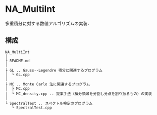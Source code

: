 # NA_MultiInt
多重積分に対する数値アルゴリズムの実装．

## 構成
```
NA_MultiInt
│
├ README.md
│
├ GL .. Gauss--Legendre 積分に関連するプログラム
│  └ GL.cpp
│
├ MC .. Monte Carlo 法に関連するプログラム
│  ├ MC.cpp
│  └ MC_density.cpp .. 提案手法（積分領域を分割し分点を割り振るもの）の実装
│
└ SpectralTest .. スペクトル検定のプログラム
   └ SpectralTest.cpp
```
